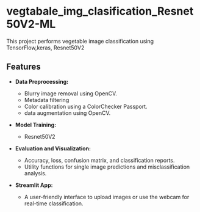# vegtabale_img_clasification_Resnet50V2-ML

This project performs vegetable image classification using TensorFlow,keras, Resnet50V2

## Features

- **Data Preprocessing:**  
  - Blurry image removal using OpenCV.
  - Metadata filtering
  - Color calibration using a ColorChecker Passport.
  - data augmentation using OpenCV.
  
- **Model Training:**  
  - Resnet50V2
  
- **Evaluation and Visualization:**  
  - Accuracy, loss, confusion matrix, and classification reports.
  - Utility functions for single image predictions and misclassification analysis.
  
- **Streamlit App:**  
  - A user-friendly interface to upload images or use the webcam for real-time classification.
